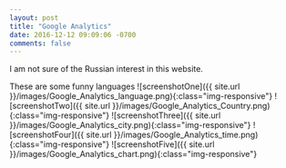 ```yaml
---
layout: post
title: "Google Analytics"
date: 2016-12-12 09:09:06 -0700
comments: false
---
```

I am not sure  of the Russian interest in this website. 

These are some funny languages 
![screenshotOne]({{ site.url }}/images/Google_Analytics_language.png){:class="img-responsive"}
![screenshotTwo]({{ site.url }}/images/Google_Analytics_Country.png){:class="img-responsive"} 
![screenshotThree]({{ site.url }}/images/Google_Analytics_city.png){:class="img-responsive"}
![screenshotFour]({{ site.url }}/images/Google_Analytics_time.png){:class="img-responsive"}
![screenshotFive]({{ site.url }}/images/Google_Analytics_chart.png){:class="img-responsive"}

